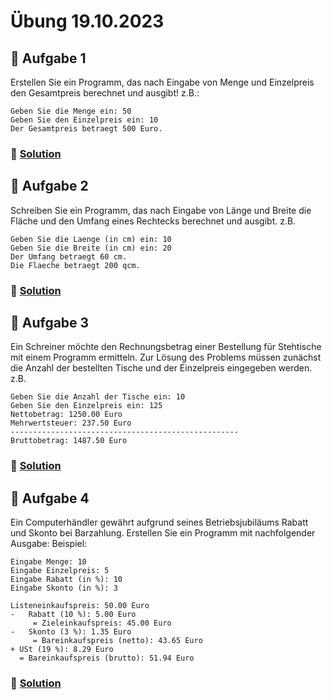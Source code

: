 # Übung 19.10.2023

## 🥇 Aufgabe 1

Erstellen Sie ein Programm, das nach Eingabe von Menge und Einzelpreis den Gesamtpreis berechnet und ausgibt! z.B.:
```shell
Geben Sie die Menge ein: 50
Geben Sie den Einzelpreis ein: 10
Der Gesamtpreis betraegt 500 Euro.
```

### 📜 [Solution](solution.cpp)

## 🥈 Aufgabe 2

Schreiben Sie ein Programm, das nach Eingabe von Länge und Breite die Fläche und den Umfang eines Rechtecks berechnet
und ausgibt. z.B.
```shell
Geben Sie die Laenge (in cm) ein: 10
Geben Sie die Breite (in cm) ein: 20
Der Umfang betraegt 60 cm.
Die Flaeche betraegt 200 qcm.
```

### 📜 [Solution](solution_2.cpp)

## 🥉 Aufgabe 3

Ein Schreiner möchte den Rechnungsbetrag einer Bestellung für Stehtische mit einem Programm ermitteln. Zur Lösung des
Problems müssen zunächst die Anzahl der bestellten Tische und der Einzelpreis eingegeben werden. z.B.
```shell
Geben Sie die Anzahl der Tische ein: 10
Geben Sie den Einzelpreis ein: 125
Nettobetrag: 1250.00 Euro
Mehrwertsteuer: 237.50 Euro
---------------------------------------------------
Bruttobetrag: 1487.50 Euro
```

### 📜 [Solution](solution_3.cpp)

## 🏅 Aufgabe 4

Ein Computerhändler gewährt aufgrund seines Betriebsjubiläums Rabatt und
Skonto bei Barzahlung.
Erstellen Sie ein Programm mit nachfolgender Ausgabe:
Beispiel:
```shell
Eingabe Menge: 10
Eingabe Einzelpreis: 5
Eingabe Rabatt (in %): 10
Eingabe Skonto (in %): 3

Listeneinkaufspreis: 50.00 Euro
-	Rabatt (10 %): 5.00 Euro
     = Zieleinkaufspreis: 45.00 Euro
-	Skonto (3 %): 1.35 Euro
     = Bareinkaufspreis (netto): 43.65 Euro
+ USt (19 %): 8.29 Euro
  = Bareinkaufspreis (brutto): 51.94 Euro
```

### 📜 [Solution](solution_4.cpp)